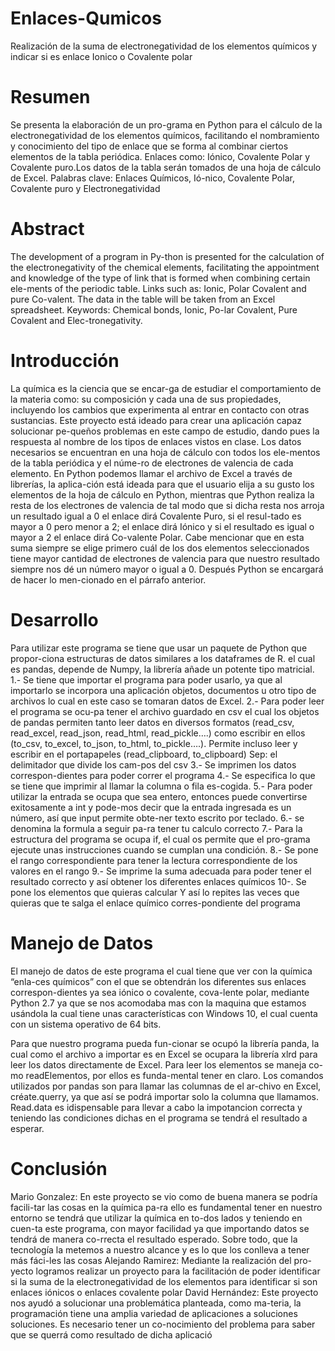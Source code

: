 # Enlaces-Qumicos
Realización de la suma de electronegatividad de los elementos químicos y indicar si es enlace Ionico o Covalente polar 
# Resumen                                                                       
Se presenta la elaboración de un pro-grama en Python para el cálculo de  la electronegatividad de los elementos químicos, facilitando el nombramiento y conocimiento del tipo de enlace que se forma al combinar ciertos elementos de la tabla periódica. Enlaces como: Iónico, Covalente Polar y Covalente puro.Los datos de la tabla serán tomados de una hoja de cálculo de Excel.  Palabras clave: Enlaces Químicos, Ió-nico, Covalente Polar, Covalente puro y Electronegatividad
# Abstract 
The development of a program in Py-thon is presented for the calculation of the electronegativity of the chemical elements, facilitating the appointment and knowledge of the type of link that is formed when combining certain ele-ments of the periodic table. Links such as: Ionic, Polar Covalent and pure Co-valent. The data in the table will be taken from an Excel spreadsheet.
Keywords: Chemical bonds, Ionic, Po-lar Covalent, Pure Covalent and Elec-tronegativity.
# Introducción
La química es la ciencia que se encar-ga de estudiar el comportamiento de la materia como: su composición y cada una de sus propiedades, incluyendo los cambios que experimenta al entrar en contacto con otras sustancias.
Este proyecto está ideado para crear una aplicación capaz solucionar pe-queños problemas en este campo de estudio, dando pues la respuesta al nombre de los tipos de enlaces vistos en clase.
Los datos necesarios se encuentran en una hoja de cálculo con todos los ele-mentos de la tabla periódica y el núme-ro de electrones de valencia de cada elemento.
En Python podemos llamar el archivo de Excel a través de librerías, la aplica-ción está ideada para que el usuario elija a su gusto los elementos de la hoja de cálculo en Python, mientras que Python realiza la resta de los electrones de valencia de tal modo que si dicha resta nos arroja un resultado igual a 0 el enlace dirá Covalente Puro, si el resul-tado es mayor a 0 pero menor a 2; el enlace dirá Iónico y si el resultado es igual o mayor a 2 el enlace dirá Co-valente Polar.
Cabe mencionar que en esta suma siempre se elige primero cuál de los dos elementos seleccionados tiene mayor cantidad de electrones de valencia para que nuestro resultado siempre nos dé un número mayor o igual a 0. Después Python se encargará de hacer lo men-cionado en el párrafo anterior.
# Desarrollo
Para utilizar este programa se tiene que usar un paquete de Python que propor-ciona estructuras de datos similares a los dataframes de R. el cual es pandas, depende de Numpy, la librería añade un potente tipo matricial.
1.- Se tiene que importar el programa para poder usarlo, ya que al importarlo se incorpora una aplicación objetos, documentos u otro tipo de archivos lo cual en este caso se tomaran datos de Excel.
2.- Para poder leer el programa se ocu-pa tener el archivo guardado en csv el cual los objetos de pandas permiten tanto leer datos en diversos formatos (read_csv, read_excel, read_json, read_html, read_pickle….) como escribir en ellos (to_csv, to_excel, to_json, to_html, to_pickle….). Permite incluso leer y escribir en el portapapeles (read_clipboard, to_clipboard)
Sep: el delimitador que divide los cam-pos del csv
3.- Se imprimen los datos correspon-dientes para poder correr el programa
4.- Se especifica lo que se tiene que imprimir al llamar la columna o fila es-cogida.
5.- Para poder utilizar la entrada se ocupa que sea entero, entonces puede convertirse exitosamente a int y pode-mos decir que la entrada ingresada es un número, así que input permite obte-ner texto escrito por teclado.
6.- se denomina la formula a seguir pa-ra tener tu calculo correcto 
7.- Para la estructura del programa se ocupa if, el cual os permite que el pro-grama ejecute unas instrucciones cuando se cumplan una condición.
8.- Se pone el rango correspondiente para tener la lectura correspondiente de los valores en el rango 
9.- Se imprime la suma adecuada para poder tener el resultado correcto y así obtener los diferentes enlaces químicos
10-. Se pone los elementos que quieras calcular 
Y así lo repites las veces que quieras que te salga el enlace químico corres-pondiente del programa
# Manejo de Datos
El manejo de datos de este programa el cual tiene que ver con la química “enla-ces químicos” con el que se obtendrán los diferentes sus enlaces correspon-dientes ya sea iónico o covalente, cova-lente polar, mediante Python 2.7 ya que se nos acomodaba mas con la maquina que estamos usándola la cual tiene unas características con Windows 10, el cual cuenta con un sistema operativo de 64 bits.

Para que nuestro programa pueda fun-cionar se ocupó la librería panda, la cual como el archivo a importar es en Excel se ocupara la librería xlrd para leer los datos directamente de Excel. 
Para leer los elementos se maneja co-mo readElementos, por ellos es funda-mental tener en claro.
Los comandos utilizados por pandas son para llamar las columnas de el ar-chivo en Excel, créate.querry, ya que así se podrá importar solo la columna que llamamos.
Read.data es idispensable para llevar a cabo la impotancion correcta y teniendo las condiciones dichas en el programa se tendrá el resultado a esperar.
# Conclusión
Mario Gonzalez:
En este proyecto se vio como de buena manera se podría facili-tar las cosas en la química pa-ra ello es fundamental tener en nuestro entorno se tendrá que utilizar la química en to-dos lados y teniendo en cuen-ta este programa, con mayor facilidad ya que importando datos se tendrá de manera co-rrecta el resultado esperado. Sobre todo, que la tecnología la metemos a nuestro alcance y es lo 
que los conlleva a tener más fáci-les las cosas 
Alejando Ramirez:
Mediante la realización del pro-yecto logramos realizar un proyecto para la facilitación de poder identificar si la suma de la electronegatividad de los elementos para identificar si son enlaces iónicos o enlaces covalente polar
David Hernández:
Este proyecto nos ayudó a solucionar una problemática planteada, como ma-teria, la programación tiene una amplia variedad de aplicaciones a soluciones soluciones. Es necesario tener un co-nocimiento del problema para saber que se querrá como resultado de dicha aplicació 
 
